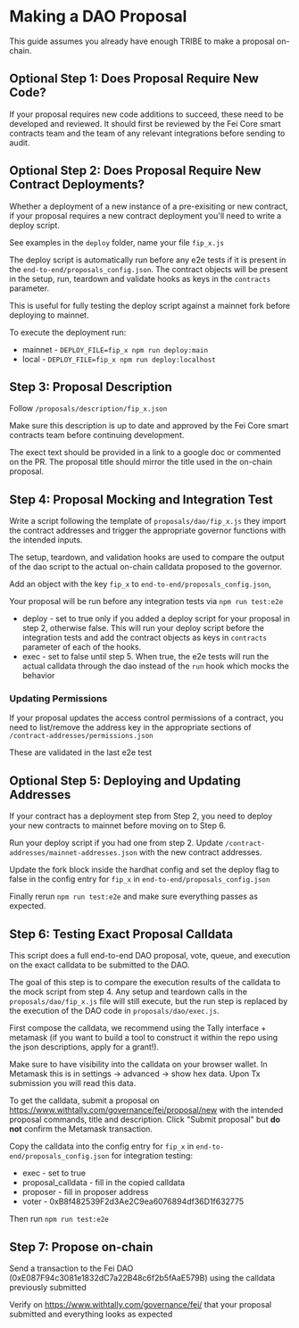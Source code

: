 # Making a DAO Proposal
This guide assumes you already have enough TRIBE to make a proposal on-chain.

## Optional Step 1: Does Proposal Require New Code?
If your proposal requires new code additions to succeed, these need to be developed and reviewed. It should first be reviewed by the Fei Core smart contracts team and the team of any relevant integrations before sending to audit.

## Optional Step 2: Does Proposal Require New Contract Deployments?
Whether a deployment of a new instance of a pre-exisiting or new contract, if your proposal requires a new contract deployment you'll need to write a deploy script.

See examples in the `deploy` folder, name your file `fip_x.js`

The deploy script is automatically run before any e2e tests if it is present in the `end-to-end/proposals_config.json`. The contract objects will be present in the setup, run, teardown and validate hooks as keys in the `contracts` parameter.

This is useful for fully testing the deploy script against a mainnet fork before deploying to mainnet.

To execute the deployment run:
* mainnet - `DEPLOY_FILE=fip_x npm run deploy:main`
* local - `DEPLOY_FILE=fip_x npm run deploy:localhost`

## Step 3: Proposal Description

Follow `/proposals/description/fip_x.json`

Make sure this description is up to date and approved by the Fei Core smart contracts team before continuing development.

The exect text should be provided in a link to a google doc or commented on the PR. The proposal title should mirror the title used in the on-chain proposal.

## Step 4: Proposal Mocking and Integration Test
Write a script following the template of `proposals/dao/fip_x.js` they import the contract addresses and trigger the appropriate governor functions with the intended inputs.

The setup, teardown, and validation hooks are used to compare the output of the dao script to the actual on-chain calldata proposed to the governor.

Add an object with the key `fip_x` to `end-to-end/proposals_config.json`, 

Your proposal will be run before any integration tests via `npm run test:e2e`
* deploy - set to true only if you added a deploy script for your proposal in step 2, otherwise false. This will run your deploy script before the integration tests and add the contract objects as keys in `contracts` parameter of each of the hooks.
* exec - set to false until step 5. When true, the e2e tests will run the actual calldata through the dao instead of the `run` hook which mocks the behavior

### Updating Permissions
If your proposal updates the access control permissions of a contract, you need to list/remove the address key in the appropriate sections of `/contract-addresses/permissions.json`

These are validated in the last e2e test

## Optional Step 5: Deploying and Updating Addresses
If your contract has a deployment step from Step 2, you need to deploy your new contracts to mainnet before moving on to Step 6.

Run your deploy script if you had one from step 2. Update `/contract-addresses/mainnet-addresses.json` with the new contract addresses. 

Update the fork block inside the hardhat config and set the deploy flag to false in the config entry for `fip_x` in `end-to-end/proposals_config.json`

Finally rerun `npm run test:e2e` and make sure everything passes as expected.

## Step 6: Testing Exact Proposal Calldata

This script does a full end-to-end DAO proposal, vote, queue, and execution on the exact calldata to be submitted to the DAO.

The goal of this step is to compare the execution results of the calldata to the mock script from step 4. Any setup and teardown calls in the `proposals/dao/fip_x.js` file will still execute, but the run step is replaced by the execution of the DAO code in `proposals/dao/exec.js`.

First compose the calldata, we recommend using the Tally interface + metamask (if you want to build a tool to construct it within the repo using the json descriptions, apply for a grant!).

Make sure to have visibility into the calldata on your browser wallet. In Metamask this is 
in settings -> advanced -> show hex data. Upon Tx submission you will read this data.

To get the calldata, submit a proposal on https://www.withtally.com/governance/fei/proposal/new with the intended proposal commands, title and description. Click "Submit proposal" but **do not** confirm the Metamask transaction. 

Copy the calldata into the config entry for `fip_x` in `end-to-end/proposals_config.json` for integration testing:
* exec - set to true
* proposal_calldata - fill in the copied calldata
* proposer - fill in proposer address
* voter - 0xB8f482539F2d3Ae2C9ea6076894df36D1f632775

Then run `npm run test:e2e`

## Step 7: Propose on-chain
Send a transaction to the Fei DAO (0xE087F94c3081e1832dC7a22B48c6f2b5fAaE579B) using the calldata previously submitted

Verify on https://www.withtally.com/governance/fei/ that your proposal submitted and everything looks as expected